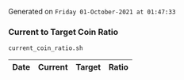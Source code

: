 Generated on `Friday 01-October-2021 at 01:47:33`

### Current to Target Coin Ratio
`current_coin_ratio.sh`

Date|Current|Target|Ratio
---|---|---|---
